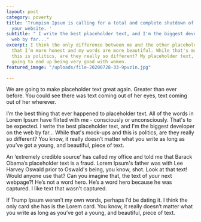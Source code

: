 ```yaml
---
layout: post
category: poverty
title: 'Trumpism Ipsum is calling for a total and complete shutdown of Muslim text entering
  your website. '
subtitle: " I write the best placeholder text, and I'm the biggest developer on the
  web by far..."
excerpt: I think the only difference between me and the other placeholder text is
  that I’m more honest and my words are more beautiful. While that's mock-ups and
  this is politics, are they really so different? My placeholder text, I think, is
  going to end up being very good with women.
featured_image: "/uploads/file-20200728-33-9pvz1n.jpg"

---
```

We are going to make placeholder text great again. Greater than ever before. You could see there was text coming out of her eyes, text coming out of her wherever.

I’m the best thing that ever happened to placeholder text. All of the words in Lorem Ipsum have flirted with me - consciously or unconsciously. That's to be expected. I write the best placeholder text, and I'm the biggest developer on the web by far... While that's mock-ups and this is politics, are they really so different? You know, it really doesn’t matter what you write as long as you’ve got a young, and beautiful, piece of text.

An ‘extremely credible source’ has called my office and told me that Barack Obama’s placeholder text is a fraud. Lorem Ipsum's father was with Lee Harvey Oswald prior to Oswald's being, you know, shot. Look at that text! Would anyone use that? Can you imagine that, the text of your next webpage?! He’s not a word hero. He’s a word hero because he was captured. I like text that wasn’t captured.

If Trump Ipsum weren’t my own words, perhaps I’d be dating it. I think the only card she has is the Lorem card. You know, it really doesn’t matter what you write as long as you’ve got a young, and beautiful, piece of text.